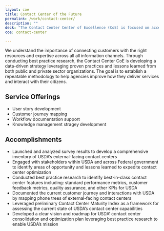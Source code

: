 ```yaml
---
layout: coe
title: Contact Center of the Future
permalink: /work/contact-center/
description: ""
deck: "The Contact Center Center of Excellence (CoE) is focused on accelerating IT modernization and optimizing external-facing contact centers across USDA."
coe: contact-center

---
```


We understand the importance of connecting customers with the right resources and expertise across all all information channels. Through conducting best practice research, the Contact Center CoE is developing a data-driven strategy leveraging proven practices and lessons learned from both public and private sector organizations. The goal is to establish a repeatable methodology to help agencies improve how they deliver services and interact with their citizens.

## Service Offerings

- User story development
- Customer journey mapping
- Workflow documentation support
- Knowledge management stragey development


## Accomplishments

- Launched and analyzed survey results to develop a comprehensive inventory of USDA’s external-facing contact centers
- Engaged with stakeholders within USDA and across Federal government to identify areas of opportunity and lessons learned to expedite contact center optimization
- Conducted best practice research to identify best-in-class contact center features including: standard performance metrics, customer feedback metrics, quality assurance, and other KPIs for USDA
- Documented the current customer journey and interactions with USDA by mapping phone trees of external-facing contact centers
- Leveraged preliminary Contact Center Maturity Index as a framework for assessing the current state of USDA’s contact center capabilities
- Developed a clear vision and roadmap for USDA’ contact center consolidation and optimization plan leveraging best practice research to enable USDA’s mission
